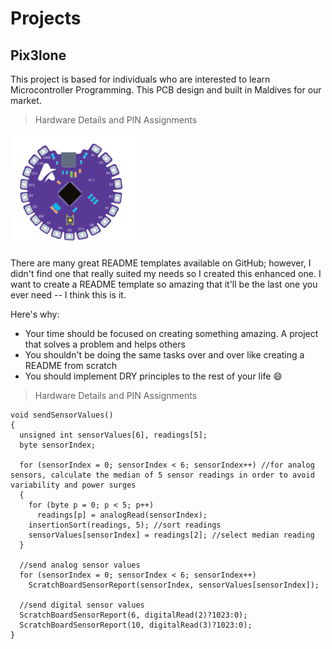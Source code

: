 # Projects

## Pix3lone

This project is based for individuals who are interested to learn Microcontroller Programming.
This PCB design and built in Maldives for our market.

> Hardware Details and PIN Assignments

<img src="pixelone-02.png" width="200">



There are many great README templates available on GitHub; however, I didn't find one that really suited my needs so I created this enhanced one. I want to create a README template so amazing that it'll be the last one you ever need -- I think this is it.

Here's why:
* Your time should be focused on creating something amazing. A project that solves a problem and helps others
* You shouldn't be doing the same tasks over and over like creating a README from scratch
* You should implement DRY principles to the rest of your life :smile:

> Hardware Details and PIN Assignments


```
void sendSensorValues()
{
  unsigned int sensorValues[6], readings[5];
  byte sensorIndex;

  for (sensorIndex = 0; sensorIndex < 6; sensorIndex++) //for analog sensors, calculate the median of 5 sensor readings in order to avoid variability and power surges
  {
    for (byte p = 0; p < 5; p++)
      readings[p] = analogRead(sensorIndex);
    insertionSort(readings, 5); //sort readings
    sensorValues[sensorIndex] = readings[2]; //select median reading
  }

  //send analog sensor values
  for (sensorIndex = 0; sensorIndex < 6; sensorIndex++)
    ScratchBoardSensorReport(sensorIndex, sensorValues[sensorIndex]);

  //send digital sensor values
  ScratchBoardSensorReport(6, digitalRead(2)?1023:0);
  ScratchBoardSensorReport(10, digitalRead(3)?1023:0);
}

```
